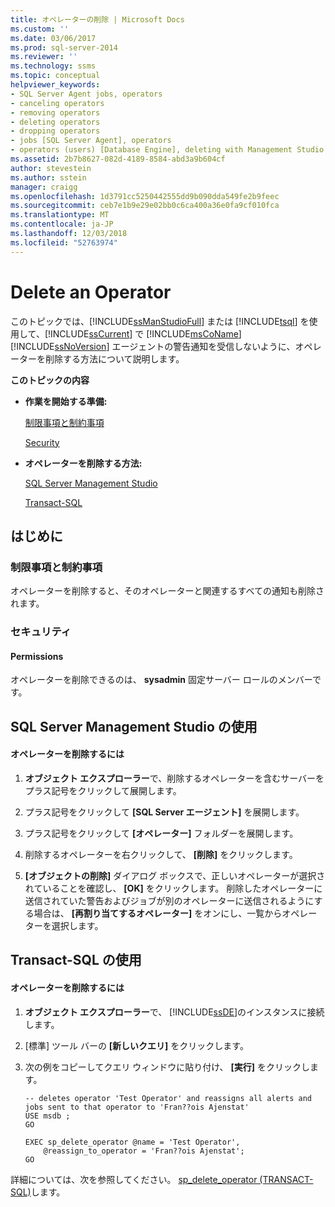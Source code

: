 ```yaml
---
title: オペレーターの削除 | Microsoft Docs
ms.custom: ''
ms.date: 03/06/2017
ms.prod: sql-server-2014
ms.reviewer: ''
ms.technology: ssms
ms.topic: conceptual
helpviewer_keywords:
- SQL Server Agent jobs, operators
- canceling operators
- removing operators
- deleting operators
- dropping operators
- jobs [SQL Server Agent], operators
- operators (users) [Database Engine], deleting with Management Studio
ms.assetid: 2b7b8627-082d-4189-8584-abd3a9b604cf
author: stevestein
ms.author: sstein
manager: craigg
ms.openlocfilehash: 1d3791cc5250442555dd9b090dda549fe2b9feec
ms.sourcegitcommit: ceb7e1b9e29e02bb0c6ca400a36e0fa9cf010fca
ms.translationtype: MT
ms.contentlocale: ja-JP
ms.lasthandoff: 12/03/2018
ms.locfileid: "52763974"
---
```

# <a name="delete-an-operator"></a>Delete an Operator
  このトピックでは、[!INCLUDE[ssManStudioFull](../../includes/ssmanstudiofull-md.md)] または [!INCLUDE[tsql](../../includes/tsql-md.md)] を使用して、[!INCLUDE[ssCurrent](../../includes/sscurrent-md.md)] で [!INCLUDE[msCoName](../../includes/msconame-md.md)] [!INCLUDE[ssNoVersion](../../includes/ssnoversion-md.md)] エージェントの警告通知を受信しないように、オペレーターを削除する方法について説明します。  
  
 **このトピックの内容**  
  
-   **作業を開始する準備:**  
  
     [制限事項と制約事項](#Restrictions)  
  
     [Security](#Security)  
  
-   **オペレーターを削除する方法:**  
  
     [SQL Server Management Studio](#SSMSProcedure)  
  
     [Transact-SQL](#TsqlProcedure)  
  
##  <a name="BeforeYouBegin"></a> はじめに  
  
###  <a name="Restrictions"></a> 制限事項と制約事項  
 オペレーターを削除すると、そのオペレーターと関連するすべての通知も削除されます。  
  
###  <a name="Security"></a> セキュリティ  
  
####  <a name="Permissions"></a> Permissions  
 オペレーターを削除できるのは、 **sysadmin** 固定サーバー ロールのメンバーです。  
  
##  <a name="SSMSProcedure"></a> SQL Server Management Studio の使用  
  
#### <a name="to-delete-an-operator"></a>オペレーターを削除するには  
  
1.  **オブジェクト エクスプローラー**で、削除するオペレーターを含むサーバーをプラス記号をクリックして展開します。  
  
2.  プラス記号をクリックして **[SQL Server エージェント]** を展開します。  
  
3.  プラス記号をクリックして **[オペレーター]** フォルダーを展開します。  
  
4.  削除するオペレーターを右クリックして、 **[削除]** をクリックします。  
  
5.  **[オブジェクトの削除]** ダイアログ ボックスで、正しいオペレーターが選択されていることを確認し、 **[OK]** をクリックします。 削除したオペレーターに送信されていた警告およびジョブが別のオペレーターに送信されるようにする場合は、 **[再割り当てするオペレーター]** をオンにし、一覧からオペレーターを選択します。  
  
##  <a name="TsqlProcedure"></a> Transact-SQL の使用  
  
#### <a name="to-delete-an-operator"></a>オペレーターを削除するには  
  
1.  **オブジェクト エクスプローラー**で、 [!INCLUDE[ssDE](../../includes/ssde-md.md)]のインスタンスに接続します。  
  
2.  [標準] ツール バーの **[新しいクエリ]** をクリックします。  
  
3.  次の例をコピーしてクエリ ウィンドウに貼り付け、 **[実行]** をクリックします。  
  
    ```  
    -- deletes operator 'Test Operator' and reassigns all alerts and jobs sent to that operator to 'Fran??ois Ajenstat'  
    USE msdb ;  
    GO  
  
    EXEC sp_delete_operator @name = 'Test Operator',  
        @reassign_to_operator = 'Fran??ois Ajenstat';  
    GO  
    ```  
  
 詳細については、次を参照してください。 [sp_delete_operator &#40;TRANSACT-SQL&#41;](/sql/relational-databases/system-stored-procedures/sp-delete-operator-transact-sql)します。  
  
  
